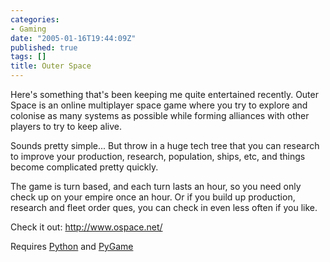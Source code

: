 ```yaml
---
categories:
- Gaming
date: "2005-01-16T19:44:09Z"
published: true
tags: []
title: Outer Space
---
```


Here's something that's been keeping me quite entertained recently.
Outer Space is an online multiplayer space game where you try to explore
and colonise as many systems as possible while forming alliances with
other players to try to keep alive.

Sounds pretty simple... But throw in a huge tech tree that you can
research to improve your production, research, population, ships, etc,
and things become complicated pretty quickly.

The game is turn based, and each turn lasts an hour, so you need only
check up on your empire once an hour. Or if you build up production,
research and fleet order ques, you can check in even less often if you
like.

Check it out: <http://www.ospace.net/>

Requires [Python](http://python.org/) and [PyGame](http://pygame.org/)
